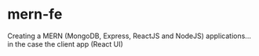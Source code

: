 # mern-fe
Creating a MERN (MongoDB, Express, ReactJS and NodeJS) applications... in the case the client app (React UI)
